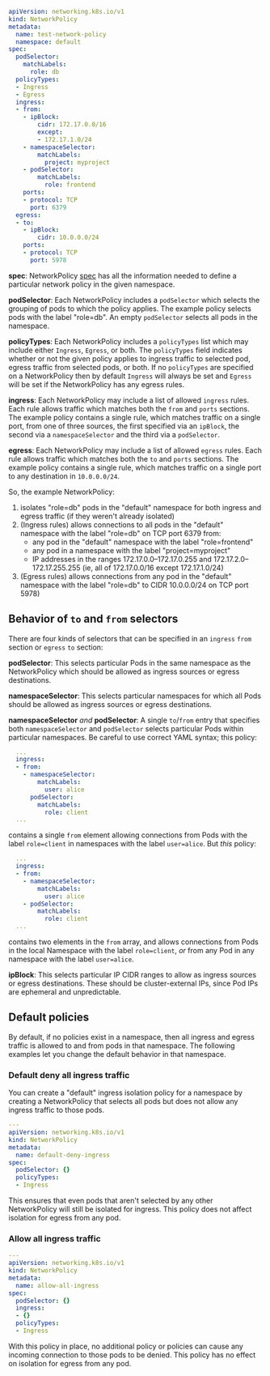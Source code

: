 

``` yaml
apiVersion: networking.k8s.io/v1
kind: NetworkPolicy
metadata:
  name: test-network-policy
  namespace: default
spec:
  podSelector:
    matchLabels:
      role: db
  policyTypes:
  - Ingress
  - Egress
  ingress:
  - from:
    - ipBlock:
        cidr: 172.17.0.0/16
        except:
        - 172.17.1.0/24
    - namespaceSelector:
        matchLabels:
          project: myproject
    - podSelector:
        matchLabels:
          role: frontend
    ports:
    - protocol: TCP
      port: 6379
  egress:
  - to:
    - ipBlock:
        cidr: 10.0.0.0/24
    ports:
    - protocol: TCP
      port: 5978
```



**spec**: NetworkPolicy [spec](https://github.com/kubernetes/community/blob/master/contributors/devel/sig-architecture/api-conventions.md#spec-and-status) has all the information needed to define a particular network policy in the given namespace.



**podSelector**: Each NetworkPolicy includes a `podSelector` which selects the grouping of pods to which the policy applies. The example policy selects pods with the label "role=db". An empty `podSelector` selects all pods in the namespace.



**policyTypes**: Each NetworkPolicy includes a `policyTypes` list which may include either `Ingress`, `Egress`, or both. The `policyTypes` field indicates whether or not the given policy applies to ingress traffic to selected pod, egress traffic from selected pods, or both. If no `policyTypes` are specified on a NetworkPolicy then by default `Ingress` will always be set and `Egress` will be set if the NetworkPolicy has any egress rules.



**ingress**: Each NetworkPolicy may include a list of allowed `ingress` rules. Each rule allows traffic which matches both the `from` and `ports` sections. The example policy contains a single rule, which matches traffic on a single port, from one of three sources, the first specified via an `ipBlock`, the second via a `namespaceSelector` and the third via a `podSelector`.

**egress**: Each NetworkPolicy may include a list of allowed `egress` rules. Each rule allows traffic which matches both the `to` and `ports` sections. The example policy contains a single rule, which matches traffic on a single port to any destination in `10.0.0.0/24`.

So, the example NetworkPolicy:

1. isolates "role=db" pods in the "default" namespace for both ingress and egress traffic (if they weren't already isolated)
2. (Ingress rules) allows connections to all pods in the "default" namespace with the label "role=db" on TCP port 6379 from:
   - any pod in the "default" namespace with the label "role=frontend"
   - any pod in a namespace with the label "project=myproject"
   - IP addresses in the ranges 172.17.0.0–172.17.0.255 and 172.17.2.0–172.17.255.255 (ie, all of 172.17.0.0/16 except 172.17.1.0/24)
3. (Egress rules) allows connections from any pod in the "default" namespace with the label "role=db" to CIDR 10.0.0.0/24 on TCP port 5978)



## Behavior of `to` and `from` selectors[ ](https://kubernetes.io/docs/concepts/services-networking/network-policies/#behavior-of-to-and-from-selectors)





There are four kinds of selectors that can be specified in an `ingress` `from` section or `egress` `to` section:



**podSelector**: This selects particular Pods in the same namespace as the NetworkPolicy which should be allowed as ingress sources or egress destinations.



**namespaceSelector**: This selects particular namespaces for which all Pods should be allowed as ingress sources or egress destinations.



**namespaceSelector** *and* **podSelector**: A single `to`/`from` entry that specifies both `namespaceSelector` and `podSelector` selects particular Pods within particular namespaces. Be careful to use correct YAML syntax; this policy:



``` yaml
  ...
  ingress:
  - from:
    - namespaceSelector:
        matchLabels:
          user: alice
      podSelector:
        matchLabels:
          role: client
  ...
```

contains a single `from` element allowing connections from Pods with the label `role=client` in namespaces with the label `user=alice`. But *this* policy:



``` yaml
  ...
  ingress:
  - from:
    - namespaceSelector:
        matchLabels:
          user: alice
    - podSelector:
        matchLabels:
          role: client
  ...
```



contains two elements in the `from` array, and allows connections from Pods in the local Namespace with the label `role=client`, *or* from any Pod in any namespace with the label `user=alice`.



**ipBlock**: This selects particular IP CIDR ranges to allow as ingress sources or egress destinations. These should be cluster-external IPs, since Pod IPs are ephemeral and unpredictable.



## Default policies

By default, if no policies exist in a namespace, then all ingress and egress traffic is allowed to and from pods in that namespace. The following examples let you change the default behavior in that namespace.







### Default deny all ingress traffic



You can create a "default" ingress isolation policy for a namespace by creating a NetworkPolicy that selects all pods but does not allow any ingress traffic to those pods.



``` yaml
---
apiVersion: networking.k8s.io/v1
kind: NetworkPolicy
metadata:
  name: default-deny-ingress
spec:
  podSelector: {}
  policyTypes:
  - Ingress
```



This ensures that even pods that aren't selected by any other NetworkPolicy will still be isolated for ingress. This policy does not affect isolation for egress from any pod.



### Allow all ingress traffic



```yaml
---
apiVersion: networking.k8s.io/v1
kind: NetworkPolicy
metadata:
  name: allow-all-ingress
spec:
  podSelector: {}
  ingress:
  - {}
  policyTypes:
  - Ingress
```



With this policy in place, no additional policy or policies can cause any incoming connection to those pods to be denied. This policy has no effect on isolation for egress from any pod.



